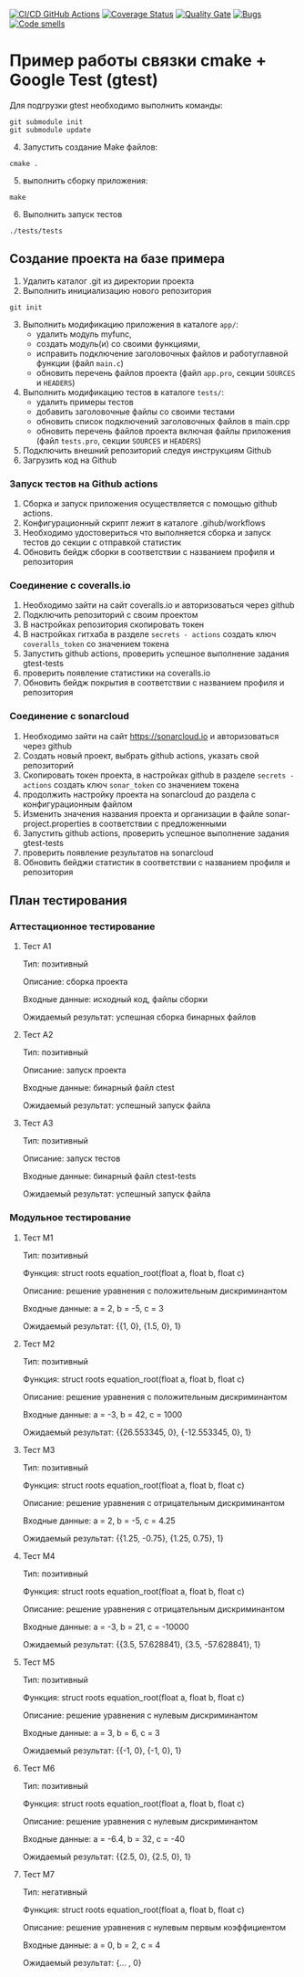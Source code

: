 [![CI/CD GitHub Actions](https://github.com/ghostwalker18/ctest/actions/workflows/test-action.yml/badge.svg)](https://github.com/ghostwalker18/ctest/actions/workflows/test-action.yml)
[![Coverage Status](https://coveralls.io/repos/github/ghostwalker18/ctest/badge.svg?branch=master)](https://coveralls.io/github/ghostwalker18/ctest?branch=master)
[![Quality Gate](https://sonarcloud.io/api/project_badges/measure?project=ghostwalker18_ctest&metric=alert_status)](https://sonarcloud.io/dashboard?id=ghostwalker18_ctest)
[![Bugs](https://sonarcloud.io/api/project_badges/measure?project=ghostwalker18_ctest&metric=bugs)](https://sonarcloud.io/summary/new_code?id=ghostwalker18_ctest)
[![Code smells](https://sonarcloud.io/api/project_badges/measure?project=ghostwalker18_ctest&metric=code_smells)](https://sonarcloud.io/dashboard?id=ghostwalker18_ctest)

# Пример работы связки cmake + Google Test (gtest)

Для подгрузки gtest необходимо выполнить команды:
```
git submodule init
git submodule update
```

4. Запустить создание Make файлов:
```shell
cmake .
```
5. выполнить сборку приложения:
```shell
make
```
6. Выполнить запуск тестов
```shell
./tests/tests
```

## Создание проекта на базе примера

1. Удалить каталог .git из директории проекта
2. Выполнить инициализацию нового репозитория
```shell
git init
```
3. Выполнить модификацию приложения в каталоге `app/`: 
   - удалить модуль myfunc, 
   - создать модуль(и) со своими функциями, 
   - исправить подключение заголовочных файлов и работуглавной функции (файл `main.c`) 
   - обновить перечень файлов проекта (файл `app.pro`, секции `SOURCES` и `HEADERS`)
4. Выполнить модификацию тестов в каталоге `tests/`:
   - удалить примеры тестов
   - добавить заголовочные файлы со своими тестами
   - обновить список подключений заголовочных файлов в main.cpp
   - обновить перечень файлов проекта включая файлы приложения (файл `tests.pro`, секции `SOURCES` и `HEADERS`)
5. Подключить внешний репозиторий следуя инструкциям Github
6. Загрузить код на Github

### Запуск тестов на Github actions
1. Сборка и запуск приложения осуществляется с помощью github actions.
2. Конфигурационный скрипт лежит в каталоге .gihub/workflows
3. Необходимо удостовериться что выполняется сборка и запуск тестов до секции с отправкой статистик
4. Обновить бейдж сборки в соответствии с названием профиля и репозитория

### Соединение с coveralls.io

1. Необходимо зайти на сайт coveralls.io и авторизоваться через github
2. Подключить репозиторий с своим проектом
3. В настройках репозитория скопировать токен
4. В настройках гитхаба в разделе `secrets - actions` создать ключ `coveralls_token` со значением токена
5. Запустить github actions, проверить успешное выполнение задания gtest-tests
6. проверить появление статистики на coveralls.io
7. Обновить бейдж покрытия в соответствии с названием профиля и репозитория

### Соединение с sonarcloud
1. Необходимо зайти на сайт https://sonarcloud.io и авторизоваться через github
2. Создать новый проект, выбрать github actions, указать свой репозиторий
3. Скопировать токен проекта, в настройках github в разделе `secrets - actions` создать ключ `sonar_token` со значением токена
4. продолжить настройку проекта на sonarcloud до раздела с конфигурационным файлом
5. Изменить значения названия проекта и организации в файле sonar-project.properties в соответствии с предложенными
6. Запустить github actions, проверить успешное выполнение задания gtest-tests
7. проверить появление результатов на sonarcloud
8. Обновить бейджи статистик в соответствии с названием профиля и репозитория

## План тестирования

### Аттестационное тестирование

1. Тест A1
   
   Тип: позитивный
   
   Описание: сборка проекта
   
   Входные данные: исходный код, файлы сборки
   
   Ожидаемый результат: успешная сборка бинарных файлов
   
2. Тест А2
   
   Тип: позитивный
   
   Описание: запуск проекта
   
   Входные данные: бинарный файл ctest
   
   Ожидаемый результат: успешный запуск файла
   
3. Тест A3
   
   Тип: позитивный
   
   Описание: запуск тестов
   
   Входные данные: бинарный файл ctest-tests
   
   Ожидаемый результат: успешный запуск файла
   
### Модульное тестирование

1. Тест М1
   
   Тип: позитивный
   
   Функция: struct roots equation_root(float a, float b, float c)
   
   Описание: решение уравнения с положительным дискриминантом
   
   Входные данные: a = 2, b = -5, c = 3
   
   Ожидаемый результат: {{1, 0}, {1.5, 0}, 1}

2. Тест M2

   Тип: позитивный

   Функция: struct roots equation_root(float a, float b, float c)

   Описание: решение уравнения с положительным дискриминантом

   Входные данные: a = -3, b = 42, c = 1000
   
   Ожидаемый результат: {{26.553345, 0}, {-12.553345, 0}, 1}
   
3. Тест М3
   
   Тип: позитивный
   
   Функция: struct roots equation_root(float a, float b, float c)
   
   Описание: решение уравнения с отрицательным дискриминантом
   
   Входные данные: a = 2, b = -5, c = 4.25
   
   Ожидаемый результат: {{1.25, -0.75}, {1.25, 0.75}, 1}
   
3. Тест М4
   
   Тип: позитивный
   
   Функция: struct roots equation_root(float a, float b, float c)
   
   Описание: решение уравнения с отрицательным дискриминантом
   
   Входные данные: a = -3, b = 21, c = -10000
   
   Ожидаемый результат: {{3.5, 57.628841}, {3.5, -57.628841}, 1}
     
5. Тест M5
   
   Тип: позитивный
   
   Функция: struct roots equation_root(float a, float b, float c)
   
   Описание: решение уравнения с нулевым дискриминантом
   
   Входные данные: a = 3, b = 6, c = 3
   
   Ожидаемый результат: {{-1, 0}, {-1, 0}, 1}

6. Тест M6
   
   Тип: позитивный
   
   Функция: struct roots equation_root(float a, float b, float c)
   
   Описание: решение уравнения с нулевым дискриминантом
   
   Входные данные: a = -6.4, b = 32, c = -40
   
   Ожидаемый результат: {{2.5, 0}, {2.5, 0}, 1}
7. Тест М7

   Тип: негативный

   Функция: struct roots equation_root(float a, float b, float c)
   
   Описание: решение уравнения с нулевым первым коэффициентом
   
   Входные данные: a = 0, b = 2, c = 4
   
   Ожидаемый результат: {... , 0}
